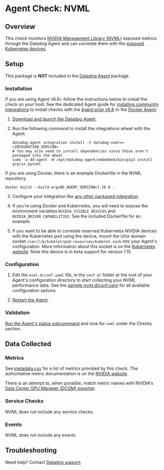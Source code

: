 # Agent Check: NVML

## Overview

This check monitors [NVIDIA Management Library (NVML)][1] exposed metrics through the Datadog Agent and can correlate them
with the [exposed Kubernetes devices][12].

## Setup

This package is **NOT** included in the [Datadog Agent][2] package.

### Installation

If you are using Agent v6.8+ follow the instructions below to install the check on your host. See the dedicated Agent guide for [installing community integrations][3] to install checks with the [Agent prior v6.8][4] or the [Docker Agent][5]:

1. [Download and launch the Datadog Agent][2].
2. Run the following command to install the integrations wheel with the Agent:

   ```shell
   datadog-agent integration install -t datadog-nvml==<INTEGRATION_VERSION>
   # You may also need to install dependencies since those aren't packaged into the wheel
   sudo -u dd-agent -H /opt/datadog-agent/embedded/bin/pip3 install grpcio pynvml
   ```

If you are using Docker, there is an example Dockerfile in the NVML repository.

   ```shell
   docker build --build-arg=DD_AGENT_VERSION=7.18.0 .
   ```

3. Configure your integration like [any other packaged integration][6].

8. If you're using Docker and Kubernetes, you will need to expose the environment variables `NVIDIA_VISIBLE_DEVICES` and `NVIDIA_DRIVER_CAPABILITIES`. See the included Dockerfile for an example.

9. If you want to be able to correlate reserved Kubernetes NVIDIA devices with the Kubernetes pod using the device, mount the Unix domain socket `/var/lib/kubelet/pod-resources/kubelet.sock` into your Agent's configuration. More
information about this socket is on the [Kubernetes website][12].  Note this device is in beta support for version 1.15.

### Configuration

1. Edit the `nvml.d/conf.yaml` file, in the `conf.d/` folder at the root of your Agent's configuration directory to start collecting your NVML performance data. See the [sample nvml.d/conf.yaml][3] for all available configuration options.

2. [Restart the Agent][8].

### Validation

[Run the Agent's status subcommand][9] and look for `nvml` under the Checks section.

## Data Collected

### Metrics

See [metadata.csv][10] for a list of metrics provided by this check.  The authoritative metric documentation is on the [NVIDIA website][13].

There is an attempt to, when possible, match metric names with NVIDIA's [Data Center GPU Manager (DCGM) exporter][14].

### Service Checks

NVML does not include any service checks.

### Events

NVML does not include any events.

## Troubleshooting

Need help? Contact [Datadog support][11].

[1]: https://pypi.org/project/pynvml/
[2]: https://app.datadoghq.com/account/settings#agent
[3]: https://docs.datadoghq.com/agent/guide/community-integrations-installation-with-docker-agent/
[4]: https://docs.datadoghq.com/agent/guide/community-integrations-installation-with-docker-agent/?tab=agentpriorto68
[5]: https://docs.datadoghq.com/agent/guide/community-integrations-installation-with-docker-agent/?tab=docker
[6]: https://docs.datadoghq.com/agent/autodiscovery/integrations
[7]: https://github.com/DataDog/integrations-extras/blob/master/nvml/datadog_checks/nvml/data/conf.yaml.example
[8]: https://docs.datadoghq.com/agent/guide/agent-commands/#start-stop-and-restart-the-agent
[9]: https://docs.datadoghq.com/agent/guide/agent-commands/#agent-status-and-information
[10]: https://github.com/DataDog/integrations-core/blob/master/nvml/metadata.csv
[11]: https://docs.datadoghq.com/help
[12]: https://kubernetes.io/docs/concepts/extend-kubernetes/compute-storage-net/device-plugins/#monitoring-device-plugin-resources
[13]: https://docs.nvidia.com/deploy/nvml-api/group__nvmlDeviceQueries.html
[14]:https://github.com/NVIDIA/gpu-monitoring-tools/blob/master/exporters/prometheus-dcgm/dcgm-exporter/dcgm-exporter

